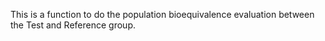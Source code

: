 This is a function to do the population bioequivalence evaluation between the Test and Reference group. 
